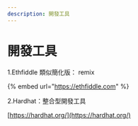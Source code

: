 ```yaml
---
description: 開發工具
---
```


# 開發工具

1.Ethfiddle 類似簡化版： remix

{% embed url="https://ethfiddle.com" %}

2.Hardhat：整合型開發工具

[https://hardhat.org/](https://hardhat.org/)
